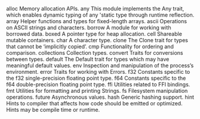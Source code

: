 alloc
Memory allocation APIs.
any
This module implements the Any trait, which enables dynamic typing of any 'static type through runtime reflection.
array
Helper functions and types for fixed-length arrays.
ascii
Operations on ASCII strings and characters.
borrow
A module for working with borrowed data.
boxed
A pointer type for heap allocation.
cell
Shareable mutable containers.
char
A character type.
clone
The Clone trait for types that cannot be ‘implicitly copied’.
cmp
Functionality for ordering and comparison.
collections
Collection types.
convert
Traits for conversions between types.
default
The Default trait for types which may have meaningful default values.
env
Inspection and manipulation of the process’s environment.
error
Traits for working with Errors.
f32
Constants specific to the f32 single-precision floating point type.
f64
Constants specific to the f64 double-precision floating point type.
ffi
Utilities related to FFI bindings.
fmt
Utilities for formatting and printing Strings.
fs
Filesystem manipulation operations.
future
Asynchronous values.
hash
Generic hashing support.
hint
Hints to compiler that affects how code should be emitted or optimized. Hints may be compile time or runtime.
